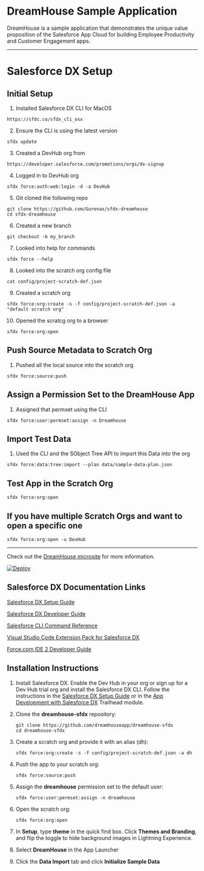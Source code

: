 # DreamHouse Sample Application

DreamHouse is a sample application that demonstrates the unique value proposition of the Salesforce App Cloud for building Employee Productivity and Customer Engagement apps.

---

# Salesforce DX Setup

## Initial Setup
1. Installed Salesforce DX CLI for MacOS
```
https://sfdc.co/sfdx_cli_osx
```

2. Ensure the CLI is using the latest version
```
sfdx update
```

3. Created a DevHub org from 
```
https://developer.salesforce.com/promotions/orgs/dx-signup
```

4. Logged in to DevHub org
```
sfdx force:auth:web:login -d -a DevHub
```

5. Git cloned the following repo
```
git clone https://github.com/Gurenax/sfdx-dreamhouse
cd sfdx-dreamhouse
```

6. Created a new branch
```
git checkout -b my_branch
```

7. Looked into help for commands
```
sfdx force --help
```

8. Looked into the scratch org config file
```
cat config/project-scratch-def.json
```

9. Created a scratch org
```
sfdx force:org:create -s -f config/project-scratch-def.json -a "default scratch org"
```

10. Opened the scratcg org to a browser
```
sfdx force:org:open
```

## Push Source Metadata to Scratch Org
1. Pushed all the local source into the scratch org
```
sfdx force:source:push
```

## Assign a Permission Set to the DreamHouse App
1. Assigned that permset using the CLI
```
sfdx force:user:permset:assign -n Dreamhouse
```

## Import Test Data
1. Used the CLI and the SObject Tree API to import this Data into the org
```
sfdx force:data:tree:import --plan data/sample-data-plan.json
```

## Test App in the Scratch Org
```
sfdx force:org:open
```

## If you have multiple Scratch Orgs and want to open a specific one
```
sfdx force:org:open -u DevHub
```

---


Check out the [DreamHouse microsite](http://www.dreamhouseapp.io/) for more information.

[![Deploy](https://deploy-to-sfdx.com/dist/assets/images/DeployToSFDX.svg)](https://deploy-to-sfdx.com/)

## Salesforce DX Documentation Links
[Salesforce DX Setup Guide](https://developer.salesforce.com/docs/atlas.en-us.sfdx_setup.meta/sfdx_setup/sfdx_setup_intro.htm)

[Salesforce DX Developer Guide](https://developer.salesforce.com/docs/atlas.en-us.sfdx_dev.meta/sfdx_dev/sfdx_dev_intro.htm)

[Salesforce CLI Command Reference](https://developer.salesforce.com/docs/atlas.en-us.sfdx_cli_reference.meta/sfdx_cli_reference/cli_reference.htm)

[Visual Studio Code Extension Pack for Salesforce DX](https://marketplace.visualstudio.com/items?itemName=salesforce.salesforcedx-vscode)

[Force.com IDE 2 Developer Guide](https://developer.salesforce.com/docs/atlas.en-us.sfdx_ide2.meta/sfdx_ide2/sfdx_ide2_get_started.htm)

## Installation Instructions

1. Install Salesforce DX. Enable the Dev Hub in your org or sign up for a Dev Hub trial org and install the Salesforce DX CLI. Follow the instructions in the [Salesforce DX Setup Guide](https://developer.salesforce.com/docs/atlas.en-us.sfdx_setup.meta/sfdx_setup/sfdx_setup_intro.htm?search_text=trial%20hub%20org) or in the [App Development with Salesforce DX](https://trailhead.salesforce.com/modules/sfdx_app_dev) Trailhead module.

1. Clone the **dreamhouse-sfdx** repository:
    ```
    git clone https://github.com/dreamhouseapp/dreamhouse-sfdx
    cd dreamhouse-sfdx
    ```

1. Create a scratch org and provide it with an alias (dh):
    ```
    sfdx force:org:create -s -f config/project-scratch-def.json -a dh
    ```

1. Push the app to your scratch org:
    ```
    sfdx force:source:push
    ```

1. Assign the **dreamhouse** permission set to the default user:
    ```
    sfdx force:user:permset:assign -n dreamhouse
    ```

1. Open the scratch org:
    ```
    sfdx force:org:open
    ```

1. In **Setup**, type **theme** in the quick find box. Click **Themes and Branding**, and flip the toggle to hide background images in Lightning Experience.

1. Select **DreamHouse** in the App Launcher

1. Click the **Data Import** tab and click **Initialize Sample Data**
